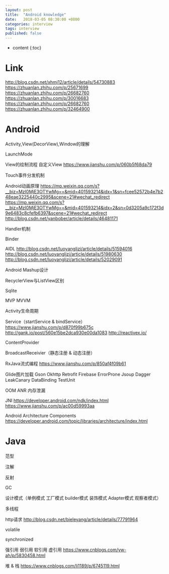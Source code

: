 ```yaml
---
layout: post
title:  "Android knowledge"
date:   2018-03-05 08:30:00 +0800
categories: interview
tags: interview
published: false
---
```


* content
{:toc}


# Link
http://blog.csdn.net/xhmj12/article/details/54730883
https://zhuanlan.zhihu.com/p/25671699
https://zhuanlan.zhihu.com/p/26682760
https://zhuanlan.zhihu.com/p/30016683
https://zhuanlan.zhihu.com/p/26682760
https://zhuanlan.zhihu.com/p/32464900

# Android
Activity,View(DecorView),Window的理解

LaunchMode

View的绘制流程 自定义View
https://www.jianshu.com/p/060b5f68da79

Touch事件分发机制

Android动画原理
https://mp.weixin.qq.com/s?__biz=MzI0MjE3OTYwMg==&mid=401593214&idx=1&sn=fcee52572b4e7b248eae3225440c2995&scene=21#wechat_redirect
https://mp.weixin.qq.com/s?__biz=MzI0MjE3OTYwMg==&mid=401593214&idx=2&sn=0d3205a9c172f3d9e6483c8cfefb6397&scene=21#wechat_redirect
http://blog.csdn.net/yanbober/article/details/46481171

Handler机制

Binder

AIDL
http://blog.csdn.net/luoyanglizi/article/details/51594016
http://blog.csdn.net/luoyanglizi/article/details/51980630
http://blog.csdn.net/luoyanglizi/article/details/52029091

Android Mashup设计

RecyclerView与ListView区别

Sqlite

MVP MVVM

Activity生命周期

Service（startService & bindService）
https://www.jianshu.com/p/d870f99b675c
http://gank.io/post/560e15be2dca930e00da1083
http://reactivex.io/

ContentProvider

BroadcastReceivier（静态注册 & 动态注册）

RxJava流式编程
https://www.jianshu.com/p/850af4f09b61

Glide图片加载
Gson Okhttp Retrofit Firebase ErrorProne Jsoup Dagger LeakCanary DataBinding TestUnit

OOM ANR 内存泄漏

JNI
https://developer.android.com/ndk/index.html
https://www.jianshu.com/p/ac00d59993aa

Android Architecture Components
https://developer.android.com/topic/libraries/architecture/index.html

# Java
范型

注解

反射

GC

设计模式（单例模式 工厂模式 builder模式 装饰模式 Adapter模式 观察者模式）

多线程

http请求
http://blog.csdn.net/bieleyang/article/details/77791964

volatile

synchronized

强引用 弱引用 软引用 虚引用
https://www.cnblogs.com/yw-ah/p/5830458.html

堆 & 栈
https://www.cnblogs.com/li1189/p/6745119.html
